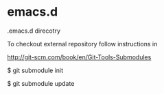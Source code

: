 emacs.d
=======

.emacs.d direcotry

To checkout external repository follow instructions in

http://git-scm.com/book/en/Git-Tools-Submodules


$ git submodule init

$ git submodule update
